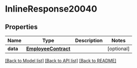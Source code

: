 # InlineResponse20040

## Properties
Name | Type | Description | Notes
------------ | ------------- | ------------- | -------------
**data** | [**EmployeeContract**](EmployeeContract.md) |  | [optional] 

[[Back to Model list]](../README.md#documentation-for-models) [[Back to API list]](../README.md#documentation-for-api-endpoints) [[Back to README]](../README.md)


